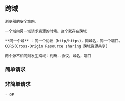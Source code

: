 ## 跨域
    浏览器的安全策略。
     
    一个域向另一域请求资源的时候。这个就存在跨域

    **同一个域** ：同一个协议（http/https），同域名，同一个端口。
    CORS(Cross-Origin Resource sharing 跨域资源共享)
    
    两个源不相同则发生跨域：判断--协议，域名，端口
### 简单请求

### 非简单请求
    - OP